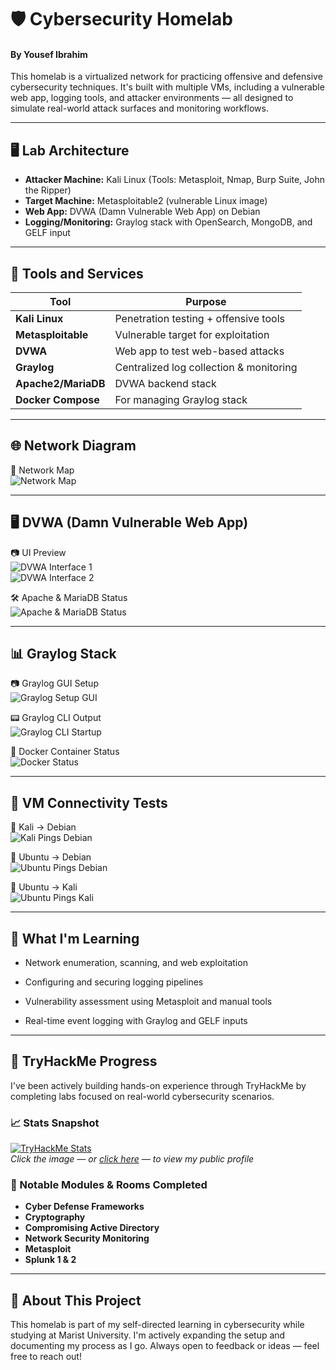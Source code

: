 # 🛡️ Cybersecurity Homelab  
#### By Yousef Ibrahim

This homelab is a virtualized network for practicing offensive and defensive cybersecurity techniques. It's built with multiple VMs, including a vulnerable web app, logging tools, and attacker environments — all designed to simulate real-world attack surfaces and monitoring workflows.

---

## 🖥️ Lab Architecture

- **Attacker Machine:** Kali Linux (Tools: Metasploit, Nmap, Burp Suite, John the Ripper)
- **Target Machine:** Metasploitable2 (vulnerable Linux image)
- **Web App:** DVWA (Damn Vulnerable Web App) on Debian
- **Logging/Monitoring:** Graylog stack with OpenSearch, MongoDB, and GELF input

---

## 🧰 Tools and Services

| Tool               | Purpose                                 |
|--------------------|-----------------------------------------|
| **Kali Linux**      | Penetration testing + offensive tools   |
| **Metasploitable**  | Vulnerable target for exploitation      |
| **DVWA**            | Web app to test web-based attacks       |
| **Graylog**         | Centralized log collection & monitoring |
| **Apache2/MariaDB** | DVWA backend stack                      |
| **Docker Compose**  | For managing Graylog stack              |

---

## 🌐 Network Diagram

📌 Network Map  
![Network Map](Screenshots/Network%20Map.png)

---

## 🖥️ DVWA (Damn Vulnerable Web App)

📷 UI Preview  
![DVWA Interface 1](Screenshots/dvwa-ui-1.png)  
![DVWA Interface 2](Screenshots/dvwa-ui-2.png)

🛠 Apache & MariaDB Status  
![Apache & MariaDB Status](Screenshots/debian-apache2-mariadb-status.png)

---

## 📊 Graylog Stack

📷 Graylog GUI Setup  
![Graylog Setup GUI](Screenshots/graylog-setup-gui.png)

📟 Graylog CLI Output  
![Graylog CLI Startup](Screenshots/graylog-cli-startup.png)

🐳 Docker Container Status  
![Docker Status](Screenshots/docker-status.png)

---

## 📡 VM Connectivity Tests

🔁 Kali → Debian  
![Kali Pings Debian](Screenshots/kali-ping-debian.png)

🔁 Ubuntu → Debian  
![Ubuntu Pings Debian](Screenshots/ubuntu-ping-debian.png)

🔁 Ubuntu → Kali  
![Ubuntu Pings Kali](Screenshots/ubuntu-ping-kali.png)

---

## 🧠 What I'm Learning
- Network enumeration, scanning, and web exploitation

- Configuring and securing logging pipelines

- Vulnerability assessment using Metasploit and manual tools

- Real-time event logging with Graylog and GELF inputs

---

## 🧠 TryHackMe Progress

I've been actively building hands-on experience through TryHackMe by completing labs focused on real-world cybersecurity scenarios.

### 📈 Stats Snapshot  
[![TryHackMe Stats](./Screenshots/tryhackme-stats.png)](https://tryhackme.com/p/YousefIbrahim)  
*Click the image — or [click here](https://tryhackme.com/p/YousefIbrahim) — to view my public profile*

### 🧪 Notable Modules & Rooms Completed
- **Cyber Defense Frameworks**
- **Cryptography**
- **Compromising Active Directory**
- **Network Security Monitoring**
- **Metasploit**
- **Splunk 1 & 2**

---

## 🧠 About This Project
This homelab is part of my self-directed learning in cybersecurity while studying at Marist University. I'm actively expanding the setup and documenting my process as I go. Always open to feedback or ideas — feel free to reach out!
